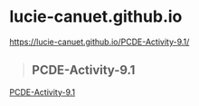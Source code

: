 # lucie-canuet.github.io
https://lucie-canuet.github.io/PCDE-Activity-9.1/

>## PCDE-Activity-9.1
[PCDE-Activity-9.1](https://lucie-canuet.github.io/PCDE-Activity-9.1/)
